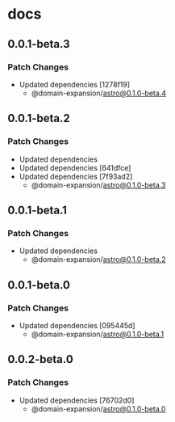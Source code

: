 # docs

## 0.0.1-beta.3

### Patch Changes

- Updated dependencies [1278f19]
  - @domain-expansion/astro@0.1.0-beta.4

## 0.0.1-beta.2

### Patch Changes

- Updated dependencies
- Updated dependencies [641dfce]
- Updated dependencies [7f93ad2]
  - @domain-expansion/astro@0.1.0-beta.3

## 0.0.1-beta.1

### Patch Changes

- Updated dependencies
  - @domain-expansion/astro@0.1.0-beta.2

## 0.0.1-beta.0

### Patch Changes

- Updated dependencies [095445d]
  - @domain-expansion/astro@0.1.0-beta.1

## 0.0.2-beta.0

### Patch Changes

- Updated dependencies [76702d0]
  - @domain-expansion/astro@0.1.0-beta.0
